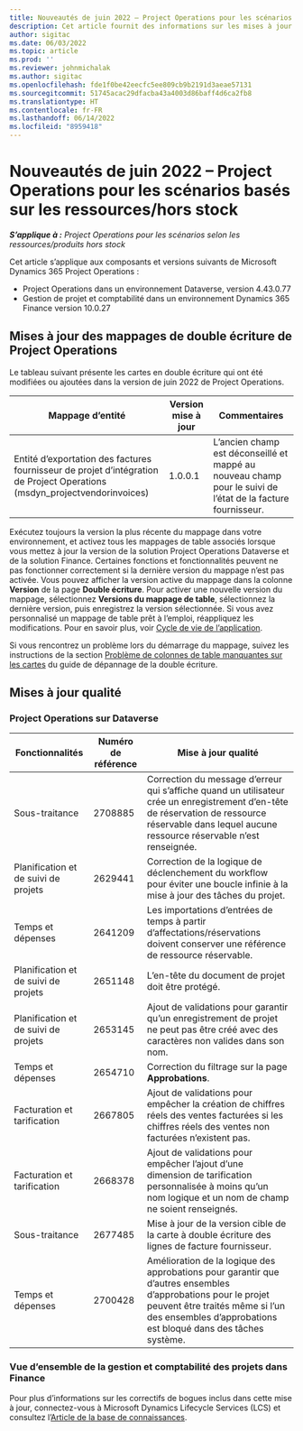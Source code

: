 ```yaml
---
title: Nouveautés de juin 2022 – Project Operations pour les scénarios basés sur les ressources/hors stock
description: Cet article fournit des informations sur les mises à jour de qualité disponibles dans la version de juin 2022 de Microsoft Dynamics 365 Project Operations pour les scénarios basés sur les ressources/produits non stockés.
author: sigitac
ms.date: 06/03/2022
ms.topic: article
ms.prod: ''
ms.reviewer: johnmichalak
ms.author: sigitac
ms.openlocfilehash: fde1f0be42eecfc5ee809cb9b2191d3aeae57131
ms.sourcegitcommit: 51745acac29dfacba43a4003d86baff4d6ca2fb8
ms.translationtype: HT
ms.contentlocale: fr-FR
ms.lasthandoff: 06/14/2022
ms.locfileid: "8959418"
---
```

# <a name="whats-new-june-2022---project-operations-for-resourcenon-stocked-based-scenarios"></a>Nouveautés de juin 2022 – Project Operations pour les scénarios basés sur les ressources/hors stock

_**S’applique à :** Project Operations pour les scénarios selon les ressources/produits hors stock_

Cet article s’applique aux composants et versions suivants de Microsoft Dynamics 365 Project Operations :

- Project Operations dans un environnement Dataverse, version 4.43.0.77
- Gestion de projet et comptabilité dans un environnement Dynamics 365 Finance version 10.0.27

## <a name="project-operations-dual-write-maps-updates"></a>Mises à jour des mappages de double écriture de Project Operations

Le tableau suivant présente les cartes en double écriture qui ont été modifiées ou ajoutées dans la version de juin 2022 de Project Operations.

| Mappage d’entité | Version mise à jour | Commentaires |
| --- | --- | --- |
| Entité d’exportation des factures fournisseur de projet d’intégration de Project Operations (msdyn_projectvendorinvoices) | 1.0.0.1 | L’ancien champ est déconseillé et mappé au nouveau champ pour le suivi de l’état de la facture fournisseur. |

Exécutez toujours la version la plus récente du mappage dans votre environnement, et activez tous les mappages de table associés lorsque vous mettez à jour la version de la solution Project Operations Dataverse et de la solution Finance. Certaines fonctions et fonctionnalités peuvent ne pas fonctionner correctement si la dernière version du mappage n’est pas activée. Vous pouvez afficher la version active du mappage dans la colonne **Version** de la page **Double écriture**. Pour activer une nouvelle version du mappage, sélectionnez **Versions du mappage de table**, sélectionnez la dernière version, puis enregistrez la version sélectionnée. Si vous avez personnalisé un mappage de table prêt à l’emploi, réappliquez les modifications. Pour en savoir plus, voir [Cycle de vie de l’application](/dynamics365/fin-ops-core/dev-itpro/data-entities/dual-write/app-lifecycle-management).

Si vous rencontrez un problème lors du démarrage du mappage, suivez les instructions de la section [Problème de colonnes de table manquantes sur les cartes](/dynamics365/fin-ops-core/dev-itpro/data-entities/dual-write/dual-write-troubleshooting-finops-upgrades#missing-table-columns-issue-on-maps) du guide de dépannage de la double écriture.

## <a name="quality-updates"></a>Mises à jour qualité

### <a name="project-operations-on-dataverse"></a>Project Operations sur Dataverse

| Fonctionnalités | Numéro de référence | Mise à jour qualité |
| --- | --- | --- |
| Sous-traitance | 2708885 | Correction du message d’erreur qui s’affiche quand un utilisateur crée un enregistrement d’en-tête de réservation de ressource réservable dans lequel aucune ressource réservable n’est renseignée. |
| Planification et de suivi de projets | 2629441 | Correction de la logique de déclenchement du workflow pour éviter une boucle infinie à la mise à jour des tâches du projet. |
| Temps et dépenses | 2641209 | Les importations d’entrées de temps à partir d’affectations/réservations doivent conserver une référence de ressource réservable. |
| Planification et de suivi de projets | 2651148 | L’en-tête du document de projet doit être protégé.|
| Planification et de suivi de projets | 2653145 | Ajout de validations pour garantir qu’un enregistrement de projet ne peut pas être créé avec des caractères non valides dans son nom. |
| Temps et dépenses | 2654710 | Correction du filtrage sur la page **Approbations**. |
| Facturation et tarification | 2667805 | Ajout de validations pour empêcher la création de chiffres réels des ventes facturées si les chiffres réels des ventes non facturées n’existent pas. |
| Facturation et tarification | 2668378 | Ajout de validations pour empêcher l’ajout d’une dimension de tarification personnalisée à moins qu’un nom logique et un nom de champ ne soient renseignés. |
| Sous-traitance | 2677485 | Mise à jour de la version cible de la carte à double écriture des lignes de facture fournisseur. |
| Temps et dépenses | 2700428 | Amélioration de la logique des approbations pour garantir que d’autres ensembles d’approbations pour le projet peuvent être traités même si l’un des ensembles d’approbations est bloqué dans des tâches système. |

### <a name="project-management-and-accounting-in-finance"></a>Vue d’ensemble de la gestion et comptabilité des projets dans Finance

Pour plus d’informations sur les correctifs de bogues inclus dans cette mise à jour, connectez-vous à Microsoft Dynamics Lifecycle Services (LCS) et consultez l’[Article de la base de connaissances](https://fix.lcs.dynamics.com/Issue/Details?bugId=673271).
